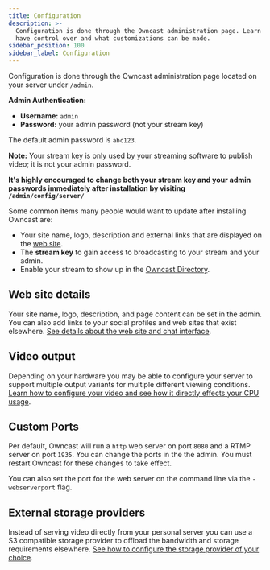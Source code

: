 ```yaml
---
title: Configuration
description: >-
  Configuration is done through the Owncast administration page. Learn what you
  have control over and what customizations can be made.
sidebar_position: 100
sidebar_label: Configuration
---
```


Configuration is done through the Owncast administration page located on your server under `/admin`. 

**Admin Authentication:**
- **Username:** `admin`  
- **Password:** your admin password (not your stream key)

The default admin password is `abc123`.

**Note:** Your stream key is only used by your streaming software to publish video; it is not your admin password.

**It's highly encouraged to change both your stream key and your admin passwords immediately after installation by visiting `/admin/config/server/`**

Some common items many people would want to update after installing Owncast are:

- Your site name, logo, description and external links that are displayed on the [web site](/docs/website).
- The **stream key** to gain access to broadcasting to your stream and your admin.
- Enable your stream to show up in the [Owncast Directory](/docs/directory).

## Web site details

Your site name, logo, description, and page content can be set in the admin. You can also add links to your social profiles and web sites that exist elsewhere. [See details about the web site and chat interface](/docs/website).

## Video output

Depending on your hardware you may be able to configure your server to support multiple output variants for multiple different viewing conditions. [Learn how to configure your video and see how it directly effects your CPU usage](/docs/broadcasting/obs).

## Custom Ports

Per default, Owncast will run a `http` web server on port `8080` and a RTMP server on port `1935`. You can change the ports in the the admin. You must restart Owncast for these changes to take effect.

You can also set the port for the web server on the command line via the `-webserverport` flag.

## External storage providers

Instead of serving video directly from your personal server you can use a S3 compatible storage provider to offload the bandwidth and storage requirements elsewhere. [See how to configure the storage provider of your choice](/docs/storage).

